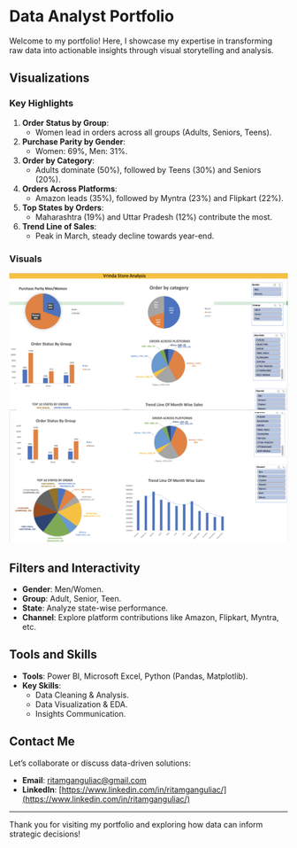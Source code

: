 # Data Analyst Portfolio

Welcome to my portfolio! Here, I showcase my expertise in transforming raw data into actionable insights through visual storytelling and analysis.

## Visualizations

### Key Highlights
1. **Order Status by Group**:
   - Women lead in orders across all groups (Adults, Seniors, Teens).
2. **Purchase Parity by Gender**:
   - Women: 69%, Men: 31%.
3. **Order by Category**:
   - Adults dominate (50%), followed by Teens (30%) and Seniors (20%).
4. **Orders Across Platforms**:
   - Amazon leads (35%), followed by Myntra (23%) and Flipkart (22%).
5. **Top States by Orders**:
   - Maharashtra (19%) and Uttar Pradesh (12%) contribute the most.
6. **Trend Line of Sales**:
   - Peak in March, steady decline towards year-end.

### Visuals
![Vrinda Store Analysis](https://github.com/ritamganguli/vrinda_store_analysis/blob/main/image%20(31).png)
![Order Status by Group](https://github.com/ritamganguli/vrinda_store_analysis/blob/main/image%20(30).png)

## Filters and Interactivity
- **Gender**: Men/Women.
- **Group**: Adult, Senior, Teen.
- **State**: Analyze state-wise performance.
- **Channel**: Explore platform contributions like Amazon, Flipkart, Myntra, etc.

## Tools and Skills
- **Tools**: Power BI, Microsoft Excel, Python (Pandas, Matplotlib).
- **Key Skills**:
   - Data Cleaning & Analysis.
   - Data Visualization & EDA.
   - Insights Communication.

## Contact Me
Let’s collaborate or discuss data-driven solutions:
- **Email**: [ritamganguliac@gmail.com](mailto:ritamganguliac@gmail.com)
- **LinkedIn**: [https://www.linkedin.com/in/ritamganguliac/](https://www.linkedin.com/in/ritamganguliac/)

---
Thank you for visiting my portfolio and exploring how data can inform strategic decisions!
